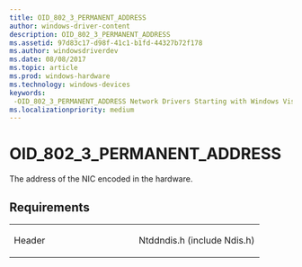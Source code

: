 ```yaml
---
title: OID_802_3_PERMANENT_ADDRESS
author: windows-driver-content
description: OID_802_3_PERMANENT_ADDRESS
ms.assetid: 97d83c17-d98f-41c1-b1fd-44327b72f178
ms.author: windowsdriverdev
ms.date: 08/08/2017
ms.topic: article
ms.prod: windows-hardware
ms.technology: windows-devices
keywords: 
 -OID_802_3_PERMANENT_ADDRESS Network Drivers Starting with Windows Vista
ms.localizationpriority: medium
---
```


# OID\_802\_3\_PERMANENT\_ADDRESS





The address of the NIC encoded in the hardware.

Requirements
------------

<table>
<colgroup>
<col width="50%" />
<col width="50%" />
</colgroup>
<tbody>
<tr class="odd">
<td><p>Header</p></td>
<td>Ntddndis.h (include Ndis.h)</td>
</tr>
</tbody>
</table>

 

 




